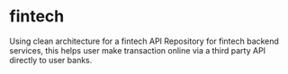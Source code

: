 # fintech
Using clean architecture for a fintech API
Repository for fintech backend services, this helps user make transaction online via a third party API directly to user banks.
